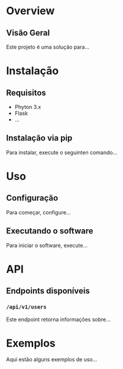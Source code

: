 # Overview

## Visão Geral

Este projeto é uma solução para...

# Instalação

## Requisitos

- Phyton 3.x
- Flask
- ...

## Instalação via pip

Para instalar, execute o seguinten comando...

# Uso

## Configuração

Para começar, configure...

## Executando o software

Para iniciar o software, execute...

# API

## Endpoints disponíveis

### `/api/v1/users`

Este endpoint retorna informações sobre...

# Exemplos

Aqui estão alguns exemplos de uso...
